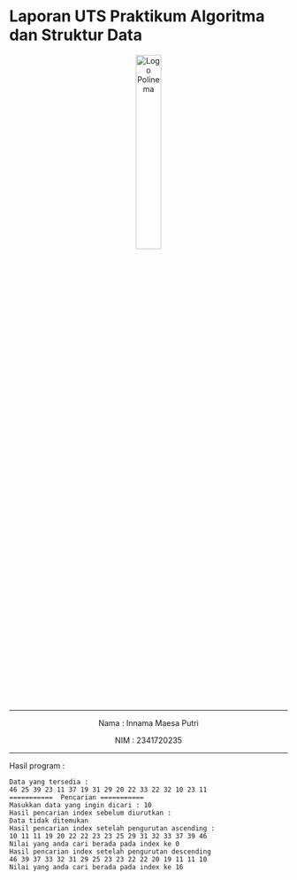 # Laporan UTS Praktikum Algoritma dan Struktur Data
<p align="center">
   <img src="https://static.wikia.nocookie.net/logopedia/images/8/8a/Politeknik_Negeri_Malang.png/revision/latest?cb=20190922202558 " alt="Logo Polinema" width="30%"> 
</p>
<hr>
<p align="center">Nama : Innama Maesa Putri</p>
<p align="center">NIM : 2341720235</p>
<hr>
Hasil program : 

```
Data yang tersedia : 
46 25 39 23 11 37 19 31 29 20 22 33 22 32 10 23 11 
===========  Pencarian ===========
Masukkan data yang ingin dicari : 10
Hasil pencarian index sebelum diurutkan : 
Data tidak ditemukan
Hasil pencarian index setelah pengurutan ascending :
10 11 11 19 20 22 22 23 23 25 29 31 32 33 37 39 46 
Nilai yang anda cari berada pada index ke 0
Hasil pencarian index setelah pengurutan descending
46 39 37 33 32 31 29 25 23 23 22 22 20 19 11 11 10 
Nilai yang anda cari berada pada index ke 16
```